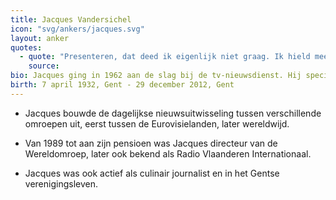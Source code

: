 ```yaml
---
title: Jacques Vandersichel
icon: "svg/ankers/jacques.svg"
layout: anker
quotes:
  - quote: "Presenteren, dat deed ik eigenlijk niet graag. Ik hield meer van het veldwerk."
    source:
bio: Jacques ging in 1962 aan de slag bij de tv-nieuwsdienst. Hij specialiseerde zich in buitenlands nieuws. Jacques was ook jarenlang eindredacteur.
birth: 7 april 1932, Gent - 29 december 2012, Gent
---
```


* Jacques bouwde de dagelijkse nieuwsuitwisseling tussen verschillende omroepen uit, eerst tussen de Eurovisielanden, later wereldwijd.

* Van 1989 tot aan zijn pensioen was Jacques directeur van de Wereldomroep, later ook bekend als Radio Vlaanderen Internationaal.

* Jacques was ook actief als culinair journalist en in het Gentse verenigingsleven.
